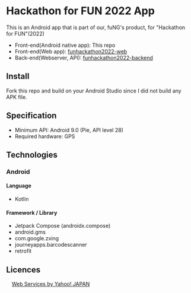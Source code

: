 # Hackathon for FUN 2022 App

This is an Android app that is part of our, fuNG's product, for "Hackathon for FUN"(2022)

- Front-end(Android native app): This repo
- Front-end(Web app): [funhackathon2022-web](https://github.com/fung-hackathon/funhackathon2022-web)
- Back-end(Webserver, API): [funhackathon2022-backend](https://github.com/fung-hackathon/funhackathon2022-backend)

## Install

Fork this repo and build on your Android Studio since I did not build any APK file.

## Specification

- Minimum API: Android 9.0 (Pie, API level 28)
- Required hardware: GPS

## Technologies

### Android

#### Language

- Kotlin

#### Framework / Library

- Jetpack Compose (androidx.compose)
- android.gms
- com.google.zxing
- journeyapps.barcodescanner
- retrofit

## Licences

<!-- Begin Yahoo! JAPAN Web Services Attribution Snippet -->
<span style="margin:15px 15px 15px 15px"><a href="https://developer.yahoo.co.jp/sitemap/">Web Services by Yahoo! JAPAN</a></span>
<!-- End Yahoo! JAPAN Web Services Attribution Snippet -->